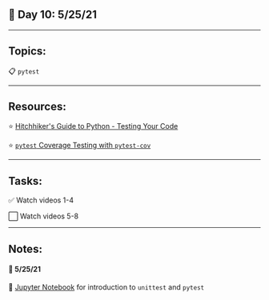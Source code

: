 ## :calendar: Day 10: 5/25/21

---

## Topics:

:clipboard: `pytest`

---

## Resources:

:star: [Hitchhiker's Guide to Python - Testing Your Code](https://docs.python-guide.org/writing/tests/)

:star: [`pytest` Coverage Testing with `pytest-cov`](https://pypi.org/project/pytest-cov/)

---

## Tasks:

:white_check_mark: Watch videos 1-4

:white_large_square: Watch videos 5-8

---

## Notes:

#### :notebook: 5/25/21

:telescope: [Jupyter Notebook](pytest.ipynb) for introduction to `unittest` and `pytest`

